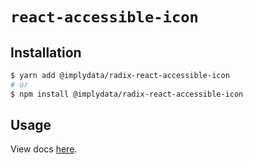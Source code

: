 # `react-accessible-icon`

## Installation

```sh
$ yarn add @implydata/radix-react-accessible-icon
# or
$ npm install @implydata/radix-react-accessible-icon
```

## Usage

View docs [here](https://radix-ui.com/primitives/docs/utilities/accessible-icon).
